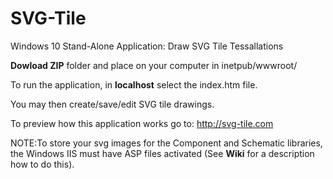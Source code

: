 # SVG-Tile
Windows 10 Stand-Alone Application: Draw SVG Tile Tessallations

**Dowload ZIP** folder and place on your computer in inetpub/wwwroot/ 

To run the application, in **localhost** select the index.htm file. 

You may then create/save/edit SVG tile drawings.

To preview how this application works go to: http://svg-tile.com

NOTE:To store your svg images for the Component and Schematic libraries, the Windows IIS must have 
ASP files activated (See **Wiki** for a description how to do this).
